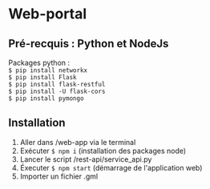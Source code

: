 # Web-portal
## Pré-recquis : Python et NodeJs
Packages python :<br>
`$ pip install networkx`<br>
`$ pip install Flask`<br>
`$ pip install flask-restful`<br>
`$ pip install -U flask-cors`<br>
`$ pip install pymongo`<br>
## Installation
1. Aller dans /web-app via le terminal
2. Exécuter `$ npm i` (installation des packages node)
3. Lancer le script /rest-api/service_api.py
4. Éxecuter `$ npm start` (démarrage de l'application web)
5. Importer un fichier .gml
